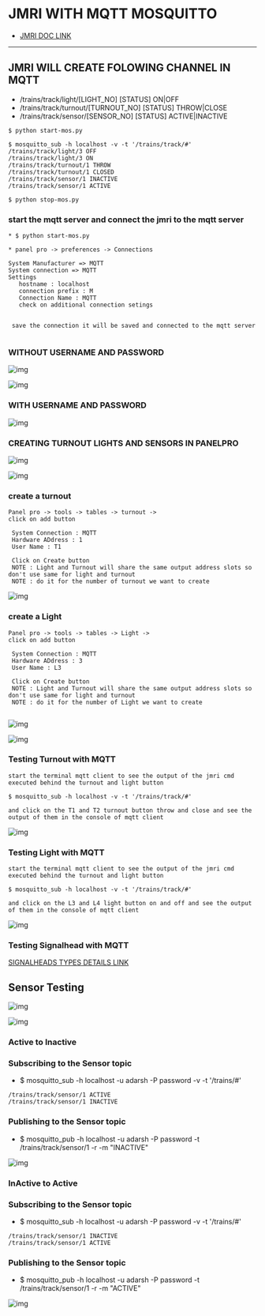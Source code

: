 

# JMRI WITH MQTT MOSQUITTO
* [JMRI DOC LINK ](https://www.jmri.org/help/en/html/hardware/mqtt/index.shtml)

----

## JMRI WILL CREATE FOLOWING CHANNEL IN MQTT
* /trains/track/light/[LIGHT_NO] [STATUS] ON|OFF
* /trains/track/turnout/[TURNOUT_NO] [STATUS] THROW|CLOSE
* /trains/track/sensor/[SENSOR_NO] [STATUS] ACTIVE|INACTIVE

```
$ python start-mos.py

$ mosquitto_sub -h localhost -v -t '/trains/track/#'
/trains/track/light/3 OFF
/trains/track/light/3 ON
/trains/track/turnout/1 THROW
/trains/track/turnout/1 CLOSED
/trains/track/sensor/1 INACTIVE
/trains/track/sensor/1 ACTIVE

$ python stop-mos.py

```



### start the mqtt server and connect the jmri to the mqtt server 
```
* $ python start-mos.py

* panel pro -> preferences -> Connections 

System Manufacturer => MQTT
System connection => MQTT 
Settings 
   hostname : localhost
   connection prefix : M 
   Connection Name : MQTT 
   check on additional connection setings 


 save the connection it will be saved and connected to the mqtt server 


```
### WITHOUT USERNAME AND PASSWORD 

![img](../image/1.png)

![img](../image/2.png)


### WITH USERNAME AND PASSWORD 

![img](../image/16.png)


### CREATING TURNOUT LIGHTS AND SENSORS IN PANELPRO 

![img](../image/3.png)

![img](../image/4.png)

### create a turnout  
```
Panel pro -> tools -> tables -> turnout -> 
click on add button 

 System Connection : MQTT 
 Hardware ADdress : 1 
 User Name : T1 

 Click on Create button 
 NOTE : Light and Turnout will share the same output address slots so don't use same for light and turnout 
 NOTE : do it for the number of turnout we want to create 

```
![img](../image/5.png)

### create a Light  
```
Panel pro -> tools -> tables -> Light -> 
click on add button 

 System Connection : MQTT 
 Hardware ADdress : 3 
 User Name : L3 

 Click on Create button 
 NOTE : Light and Turnout will share the same output address slots so don't use same for light and turnout 
 NOTE : do it for the number of Light we want to create 


```

![img](../image/6.png)

![img](../image/7.png)

### Testing Turnout with MQTT 
```
start the terminal mqtt client to see the output of the jmri cmd executed behind the turnout and light button 

$ mosquitto_sub -h localhost -v -t '/trains/track/#'

and click on the T1 and T2 turnout button throw and close and see the output of them in the console of mqtt client 

```
![img](../image/8.png)

### Testing Light with MQTT 
```
start the terminal mqtt client to see the output of the jmri cmd executed behind the turnout and light button 

$ mosquitto_sub -h localhost -v -t '/trains/track/#'

and click on the L3 and L4 light button on and off and see the output of them in the console of mqtt client 

```
![img](../image/9.png)


### Testing Signalhead with MQTT 
[SIGNALHEADS TYPES DETAILS LINK](https://www.jmri.org/help/en/package/jmri/jmrit/beantable/SignalAddEdit.shtml)



## Sensor Testing 

![img](../image/20.png)

![img](../image/21.png)

### Active to Inactive 
### Subscribing to the Sensor topic 
* $ mosquitto_sub -h localhost -u adarsh -P password -v -t '/trains/#'
```
/trains/track/sensor/1 ACTIVE
/trains/track/sensor/1 INACTIVE
```

### Publishing to the Sensor topic 
* $ mosquitto_pub -h localhost -u adarsh -P password -t /trains/track/sensor/1 -r -m "INACTIVE"


![img](../image/19.png)


### InActive to Active
### Subscribing to the Sensor topic 
* $ mosquitto_sub -h localhost -u adarsh -P password -v -t '/trains/#'
```
/trains/track/sensor/1 INACTIVE
/trains/track/sensor/1 ACTIVE
```

### Publishing to the Sensor topic 
* $ mosquitto_pub -h localhost -u adarsh -P password -t /trains/track/sensor/1 -r -m "ACTIVE"

![img](../image/18.png)
